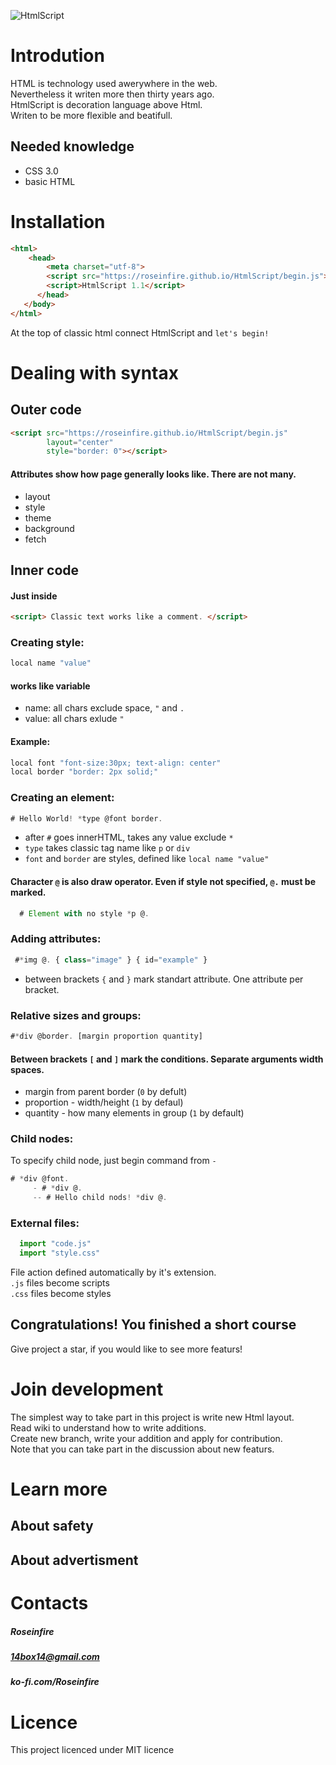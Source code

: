 ![HtmlScript](https://raw.githubusercontent.com/Roseinfire/HtmlScript/main/Icon(500x500).png)
# Introdution
HTML is technology used awerywhere in the web. <br>
Nevertheless it writen more then thirty years ago. <br>
HtmlScript is decoration language above Html. <br>
Writen to be more flexible and beatifull. <br>

## Needed knowledge
* CSS 3.0
* basic HTML
  
# Installation
```HTML
<html>
    <head>
        <meta charset="utf-8">
        <script src="https://roseinfire.github.io/HtmlScript/begin.js"></script>
        <script>HtmlScript 1.1</script>
      </head>
   </body>
</html>
```
At the top of classic html connect HtmlScript and `let's begin!`
 
# Dealing with syntax
 ## Outer code
 ```HTML
<script src="https://roseinfire.github.io/HtmlScript/begin.js"
         layout="center" 
         style="border: 0"></script>
 ```
#### Attributes show how page generally looks like. There are not many.
* layout
* style
* theme
* background
* fetch

## Inner code
#### Just inside
```HTML
<script> Classic text works like a comment. </script>
```
### Creating style:
```javascript
local name "value"
```
#### works like variable
*  name: all chars exclude space, `"` and `.`
*  value: all chars exlude `"`
#### Example:
```javascript
local font "font-size:30px; text-align: center"
local border "border: 2px solid;"
```
### Creating an element:
```javascript
# Hello World! *type @font border.
```
* after `#` goes innerHTML, takes any value exclude `*`
* `type` takes classic tag name like `p` or `div`
* `font` and `border` are styles, defined like `local name "value"`

#### Character `@` is also draw operator. Even if style not specified, `@.` must be marked.
```javascript
  # Element with no style *p @.
```
### Adding attributes:
```javascript
 #*img @. { class="image" } { id="example" }
```
* between brackets `{` and `}` mark standart attribute. One attribute per bracket.
### Relative sizes and groups:
```javascript
#*div @border. [margin proportion quantity]
```
#### Between brackets `[` and `]` mark the conditions. Separate arguments width spaces.
* margin from parent border (`0` by defult)
* proportion - width/height (`1` by defaul)
* quantity - how many elements in group (`1` by default)
### Child nodes:
To specify child node, just begin command from `-`
```javascript
# *div @font.
     - # *div @.
     -- # Hello child nods! *div @.
```
### External files:
```javascript
  import "code.js"
  import "style.css"
```
File action defined automatically by it's extension. <br>
`.js` files become scripts <br>
`.css` files become styles <br>
## Congratulations! You finished a short course
 Give project a star, if you would like to see more featurs!
# Join development
The simplest way to take part in this project is write new Html layout.<br>
Read wiki to understand how to write additions. <br>
Create new branch, write your addition and apply for contribution.<br>
Note that you can take part in the discussion about new featurs. <br>


# Learn more
## About safety

  
## About advertisment


# Contacts
##### Roseinfire
##### 14box14@gmail.com
##### ko-fi.com/Roseinfire


# Licence
This project licenced under MIT licence
